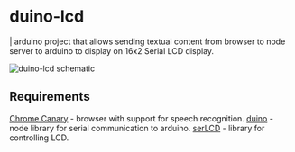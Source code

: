 duino-lcd
===
| arduino project that allows sending textual content from browser to node server to arduino to display on 16x2 Serial LCD display.

![duino-lcd schematic](https://raw.github.com/bustardcelly/duino-lcd/master/docs/duino_lcd.png)

Requirements
---

[Chrome Canary](https://www.google.com/intl/en/chrome/browser/canary.html) - browser with support for speech recognition.
[duino](https://github.com/ecto/duino) - node library for serial communication to arduino.
[serLCD](http://playground.arduino.cc//Code/SerLCD) - library for controlling LCD.